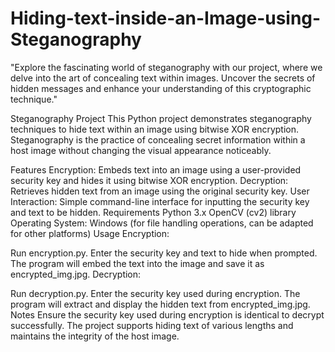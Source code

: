 # Hiding-text-inside-an-Image-using-Steganography
"Explore the fascinating world of steganography with our project, where we delve into the art of concealing text within images. Uncover the secrets of hidden messages and enhance your understanding of this cryptographic technique."

Steganography Project
This Python project demonstrates steganography techniques to hide text within an image using bitwise XOR encryption. Steganography is the practice of concealing secret information within a host image without changing the visual appearance noticeably.

Features
Encryption: Embeds text into an image using a user-provided security key and hides it using bitwise XOR encryption.
Decryption: Retrieves hidden text from an image using the original security key.
User Interaction: Simple command-line interface for inputting the security key and text to be hidden.
Requirements
Python 3.x
OpenCV (cv2) library
Operating System: Windows (for file handling operations, can be adapted for other platforms)
Usage
Encryption:

Run encryption.py.
Enter the security key and text to hide when prompted.
The program will embed the text into the image and save it as encrypted_img.jpg.
Decryption:

Run decryption.py.
Enter the security key used during encryption.
The program will extract and display the hidden text from encrypted_img.jpg.
Notes
Ensure the security key used during encryption is identical to decrypt successfully.
The project supports hiding text of various lengths and maintains the integrity of the host image.

